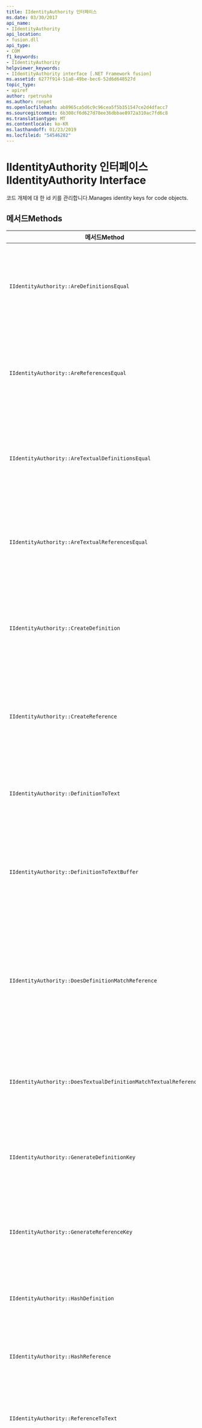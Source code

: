 ```yaml
---
title: IIdentityAuthority 인터페이스
ms.date: 03/30/2017
api_name:
- IIdentityAuthority
api_location:
- fusion.dll
api_type:
- COM
f1_keywords:
- IIdentityAuthority
helpviewer_keywords:
- IIdentityAuthority interface [.NET Framework fusion]
ms.assetid: 6277f914-51a8-49be-bec6-52d6d648527d
topic_type:
- apiref
author: rpetrusha
ms.author: ronpet
ms.openlocfilehash: ab8965ca5d6c9c96cea5f5b351547ce2d4dfacc7
ms.sourcegitcommit: 6b308cf6d627d78ee36dbbae8972a310ac7fd6c8
ms.translationtype: MT
ms.contentlocale: ko-KR
ms.lasthandoff: 01/23/2019
ms.locfileid: "54546282"
---
```

# <a name="iidentityauthority-interface"></a><span data-ttu-id="3e7d7-102">IIdentityAuthority 인터페이스</span><span class="sxs-lookup"><span data-stu-id="3e7d7-102">IIdentityAuthority Interface</span></span>
<span data-ttu-id="3e7d7-103">코드 개체에 대 한 id 키를 관리합니다.</span><span class="sxs-lookup"><span data-stu-id="3e7d7-103">Manages identity keys for code objects.</span></span>  
  
## <a name="methods"></a><span data-ttu-id="3e7d7-104">메서드</span><span class="sxs-lookup"><span data-stu-id="3e7d7-104">Methods</span></span>  
  
|<span data-ttu-id="3e7d7-105">메서드</span><span class="sxs-lookup"><span data-stu-id="3e7d7-105">Method</span></span>|<span data-ttu-id="3e7d7-106">설명</span><span class="sxs-lookup"><span data-stu-id="3e7d7-106">Description</span></span>|  
|------------|-----------------|  
|`IIdentityAuthority::AreDefinitionsEqual`|<span data-ttu-id="3e7d7-107">두 개의 지정 되었는지 여부를 나타내는 값을 가져옵니다 [IDefinitionIdentity](../../../../docs/framework/unmanaged-api/fusion/idefinitionidentity-interface.md) 인스턴스는 서로 같습니다.</span><span class="sxs-lookup"><span data-stu-id="3e7d7-107">Gets a value that indicates whether the two specified [IDefinitionIdentity](../../../../docs/framework/unmanaged-api/fusion/idefinitionidentity-interface.md) instances are equal.</span></span>|  
|`IIdentityAuthority::AreReferencesEqual`|<span data-ttu-id="3e7d7-108">두 개의 지정 되었는지 여부를 나타내는 값을 가져옵니다 [IReferenceIdentity](../../../../docs/framework/unmanaged-api/fusion/ireferenceidentity-interface.md) 인스턴스는 서로 같습니다.</span><span class="sxs-lookup"><span data-stu-id="3e7d7-108">Gets a value that indicates whether the two specified [IReferenceIdentity](../../../../docs/framework/unmanaged-api/fusion/ireferenceidentity-interface.md) instances are equal.</span></span>|  
|`IIdentityAuthority::AreTextualDefinitionsEqual`|<span data-ttu-id="3e7d7-109">두 지정 된 문자열 정의 id 표현이 같은지 여부를 나타내는 값을 가져옵니다.</span><span class="sxs-lookup"><span data-stu-id="3e7d7-109">Gets a value that indicates whether the two specified string definition identity representations are equal.</span></span>|  
|`IIdentityAuthority::AreTextualReferencesEqual`|<span data-ttu-id="3e7d7-110">두 지정 된 문자열 참조 id 표현이 같은지 여부를 나타내는 값을 가져옵니다.</span><span class="sxs-lookup"><span data-stu-id="3e7d7-110">Gets a value that indicates whether the two specified string reference identity representations are equal.</span></span>|  
|`IIdentityAuthority::CreateDefinition`|<span data-ttu-id="3e7d7-111">새 포인터를 가져옵니다 `IDefinitionIdentity` 현재 범위에 있는 코드 개체를 나타내는 인스턴스입니다.</span><span class="sxs-lookup"><span data-stu-id="3e7d7-111">Gets a pointer to a new `IDefinitionIdentity` instance that represents the code object in the current scope.</span></span>|  
|`IIdentityAuthority::CreateReference`|<span data-ttu-id="3e7d7-112">새 포인터를 가져옵니다 `IReferenceIdentity` 현재 범위에 있는 코드 개체를 나타내는 인스턴스입니다.</span><span class="sxs-lookup"><span data-stu-id="3e7d7-112">Gets a pointer to a new `IReferenceIdentity` instance that represents the code object in the current scope.</span></span>|  
|`IIdentityAuthority::DefinitionToText`|<span data-ttu-id="3e7d7-113">지정 된 형식의 문자열 버전을 가져옵니다 `IDefinitionIdentity`합니다.</span><span class="sxs-lookup"><span data-stu-id="3e7d7-113">Gets a formatted string version of the specified `IDefinitionIdentity`.</span></span>|  
|`IIdentityAuthority::DefinitionToTextBuffer`|<span data-ttu-id="3e7d7-114">지정 된 문자열 버전을 사용 하 여 지정 된 와이드 문자 버퍼를 채웁니다 `IDefinitionIdentity`합니다.</span><span class="sxs-lookup"><span data-stu-id="3e7d7-114">Fills the specified wide character buffer with a string version of the specified `IDefinitionIdentity`.</span></span>|  
|`IIdentityAuthority::DoesDefinitionMatchReference`|<span data-ttu-id="3e7d7-115">나타내는 값을 가져옵니다 여부를 지정 된 `IDefinitionIdentity` 고 `IReferenceIdentity` 인스턴스가 동일한 코드 개체를 참조 합니다.</span><span class="sxs-lookup"><span data-stu-id="3e7d7-115">Gets a value that indicates whether the specified `IDefinitionIdentity` and `IReferenceIdentity` instances refer to the same code object.</span></span>|  
|`IIdentityAuthority::DoesTextualDefinitionMatchTextualReference`|<span data-ttu-id="3e7d7-116">지정된 된 문자열이 동일한 코드 개체를 참조 하는지 여부를 나타내는 값을 가져옵니다.</span><span class="sxs-lookup"><span data-stu-id="3e7d7-116">Gets a value that indicates whether the specified strings refer to the same code object.</span></span>|  
|`IIdentityAuthority::GenerateDefinitionKey`|<span data-ttu-id="3e7d7-117">지정 된 문자열을 새로 만든된 키에 대 한 포인터를 가져옵니다 `IDefinitionIdentity`합니다.</span><span class="sxs-lookup"><span data-stu-id="3e7d7-117">Gets a pointer to a newly created string key for the specified `IDefinitionIdentity`.</span></span>|  
|`IIdentityAuthority::GenerateReferenceKey`|<span data-ttu-id="3e7d7-118">지정 된 문자열을 새로 만든된 키에 대 한 포인터를 가져옵니다 `IReferenceIdentity`합니다.</span><span class="sxs-lookup"><span data-stu-id="3e7d7-118">Gets a pointer to a newly created string key for the specified `IReferenceIdentity`.</span></span>|  
|`IIdentityAuthority::HashDefinition`|<span data-ttu-id="3e7d7-119">지정 된 해시 값을 가져옵니다 `IDefinitionIdentity`합니다.</span><span class="sxs-lookup"><span data-stu-id="3e7d7-119">Gets a hash value for the specified `IDefinitionIdentity`.</span></span>|  
|`IIdentityAuthority::HashReference`|<span data-ttu-id="3e7d7-120">지정 된 해시 값을 가져옵니다 `IreferenceIdentity`합니다.</span><span class="sxs-lookup"><span data-stu-id="3e7d7-120">Gets a hash value for the specified `IreferenceIdentity`.</span></span>|  
|`IIdentityAuthority::ReferenceToText`|<span data-ttu-id="3e7d7-121">지정 된 형식의 문자열 버전을 가져옵니다 `IReferenceIdentity`합니다.</span><span class="sxs-lookup"><span data-stu-id="3e7d7-121">Gets a formatted string version of the specified `IReferenceIdentity`.</span></span>|  
|`IIdentityAuthority::ReferenceToTextBuffer`|<span data-ttu-id="3e7d7-122">지정 된 문자열 버전을 사용 하 여 지정 된 와이드 문자 버퍼를 채웁니다 `IReferenceIdentity`합니다.</span><span class="sxs-lookup"><span data-stu-id="3e7d7-122">Fills the specified wide character buffer with a string version of the specified `IReferenceIdentity`.</span></span>|  
|`IIdentityAuthority::TextToDefinition`|<span data-ttu-id="3e7d7-123">한 인터페이스 포인터를 가져옵니다는 `IDefinitionIdentity` 형식 지정 문자열로 지정 된 생성 합니다.</span><span class="sxs-lookup"><span data-stu-id="3e7d7-123">Gets an interface pointer to an `IDefinitionIdentity` instance generated from the specified formatted string.</span></span>|  
|`IIdentityAuthority::TextToReference`|<span data-ttu-id="3e7d7-124">한 인터페이스 포인터를 가져옵니다는 `IReferenceIdentity` 형식 지정 문자열로 지정 된 생성 합니다.</span><span class="sxs-lookup"><span data-stu-id="3e7d7-124">Gets an interface pointer to an `IReferenceIdentity` instance generated from the specified formatted string.</span></span>|  
  
## <a name="requirements"></a><span data-ttu-id="3e7d7-125">요구 사항</span><span class="sxs-lookup"><span data-stu-id="3e7d7-125">Requirements</span></span>  
 <span data-ttu-id="3e7d7-126">**플랫폼:** [시스템 요구 사항](../../../../docs/framework/get-started/system-requirements.md)을 참조하십시오.</span><span class="sxs-lookup"><span data-stu-id="3e7d7-126">**Platforms:** See [System Requirements](../../../../docs/framework/get-started/system-requirements.md).</span></span>  
  
 <span data-ttu-id="3e7d7-127">**헤더:** Isolation.h</span><span class="sxs-lookup"><span data-stu-id="3e7d7-127">**Header:** Isolation.h</span></span>  
  
 <span data-ttu-id="3e7d7-128">**.NET Framework 버전:** [!INCLUDE[net_current_v20plus](../../../../includes/net-current-v20plus-md.md)]</span><span class="sxs-lookup"><span data-stu-id="3e7d7-128">**.NET Framework Versions:** [!INCLUDE[net_current_v20plus](../../../../includes/net-current-v20plus-md.md)]</span></span>  
  
## <a name="see-also"></a><span data-ttu-id="3e7d7-129">참고자료</span><span class="sxs-lookup"><span data-stu-id="3e7d7-129">See also</span></span>
- [<span data-ttu-id="3e7d7-130">Fusion 인터페이스</span><span class="sxs-lookup"><span data-stu-id="3e7d7-130">Fusion Interfaces</span></span>](../../../../docs/framework/unmanaged-api/fusion/fusion-interfaces.md)
